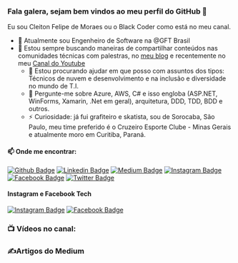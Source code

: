 ### Fala galera, sejam bem vindos ao meu perfil do GitHub 👋

Eu sou Cleiton Felipe de Moraes ou o Black Coder como está no meu canal.

- 🔭 Atualmente sou Engenheiro de Software na @GFT Brasil
- 👯 Estou sempre buscando maneiras de compartilhar conteúdos nas comunidades técnicas com palestras, no [meu blog](https://medium.com/@cleiton_felipe) e recentemente no meu
  [Canal do Youtube](https://www.youtube.com/c/CleitonFelipeTheBlackCoder)
  - 🤔 Estou procurando ajudar em que posso com assuntos dos tipos: Técnicos de nuvem e desenvolvimento e na inclusão e diversidade no mundo de T.I.
  - 💬 Pergunte-me sobre Azure, AWS, C# e isso engloba (ASP.NET, WinForms, Xamarin, .Net em geral), arquitetura, DDD, TDD, BDD e outros.
  - ⚡ Curiosidade: já fui grafiteiro e skatista, sou de Sorocaba, São Paulo, meu time preferido é o Cruzeiro Esporte Clube - Minas Gerais e atualmente moro em Curitiba, Paraná.

#### 📫 Onde me encontrar:
[![Github Badge](https://img.shields.io/badge/-Github-000?style=flat-square&logo=Github&logoColor=white&link=https://github.com/cleitonfelipe)](https://github.com/cleitonfelipe) [![Linkedin Badge](https://img.shields.io/badge/-LinkedIn-blue?style=flat-square&logo=Linkedin&logoColor=white&link=https://www.linkedin.com/in/cleiton-felipe-moraes-47555720/)](https://www.linkedin.com/in/cleiton-felipe-moraes-47555720/) [![Medium Badge](https://img.shields.io/badge/-Medium-000000?style=flat-square&labelColor=000000&logo=medium&logoColor=white&link=https://medium.com/@cleiton_felipe)](https://medium.com/@cleiton_felipe) [![Instagram Badge](https://img.shields.io/badge/-Instagram-C13584?style=flat-square&labelColor=C13584&logo=instagram&logoColor=white&link=https://www.instagram.com/cleiton_felipe/)](https://www.instagram.com/cleiton_felipe/) [![Facebook Badge](https://img.shields.io/badge/-Facebook-blue?style=flat-square&labelColor=blue&logo=facebook&logoColor=white&link=https://www.facebook.com/cleitonfelipedemoraes/)](https://www.facebook.com/cleitonfelipedemoraes/) [![Twitter Badge](https://img.shields.io/badge/-Twitter-blue?style=flat-square&labelColor=blue&logo=twitter&logoColor=white&link=https://twitter.com/cleiton_felipe)](https://twitter.com/cleiton_felipe) 

#### Instagram e Facebook Tech
[![Instagram Badge](https://img.shields.io/badge/-Instagram-C13584?style=flat-square&labelColor=C13584&logo=instagram&logoColor=white&link=https://www.instagram.com/the_black_coder/)](https://www.instagram.com/the_black_coder/) [![Facebook Badge](https://img.shields.io/badge/-Facebook-blue?style=flat-square&labelColor=blue&logo=facebook&logoColor=white&link=https://www.facebook.com/cleitonfmoraes/)](https://www.facebook.com/cleitonfmoraes/)

### 📺 Vídeos no canal:

<!-- YOUTUBE:START -->
<!-- YOUTUBE:END -->

### ✍Artigos do Medium

<!-- MEDIUM:START -->
<!-- MEDIUM:END -->

<!--

- 🔭 I’m currently working on @GFT Brazil
- 🌱 I’m currently learning Cloud Computing
- 👯 I’m looking to collaborate on ...
- 🤔 I’m looking for help with ...
- 💬 Ask me about Azure, AWS, C#, Xamarin, DDD, TDD, BDD and others.
- 📫 How to reach me: ...
- ⚡ Fun fact: I've been a graffiti artist and skateboarder, I'm from Sorocaba, São Paulo, my favorite team is Cruzeiro Esporte Clube - Minas Gerais and currently live in Curitiba, Paraná
  -->

